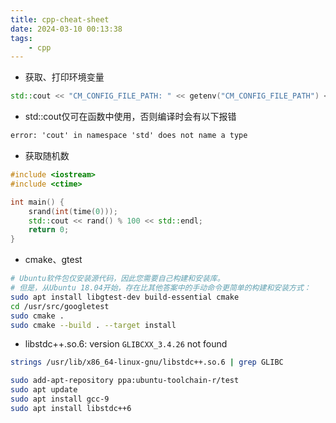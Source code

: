 ```yaml
---
title: cpp-cheat-sheet
date: 2024-03-10 00:13:38
tags:
    - cpp
---
```


- 获取、打印环境变量

```cpp
std::cout << "CM_CONFIG_FILE_PATH: " << getenv("CM_CONFIG_FILE_PATH") << std::endl;
```

- std::cout仅可在函数中使用，否则编译时会有以下报错

```txt
error: 'cout' in namespace 'std' does not name a type
```

- 获取随机数

```cpp
#include <iostream>
#include <ctime>

int main() {
    srand(int(time(0)));
    std::cout << rand() % 100 << std::endl;
    return 0;
}
```

- cmake、gtest

```bash
# Ubuntu软件包仅安装源代码，因此您需要自己构建和安装库。
# 但是，从Ubuntu 18.04开始，存在比其他答案中的手动命令更简单的构建和安装方式：
sudo apt install libgtest-dev build-essential cmake
cd /usr/src/googletest
sudo cmake .
sudo cmake --build . --target install
```

- libstdc++.so.6: version `GLIBCXX_3.4.26` not found

```bash
strings /usr/lib/x86_64-linux-gnu/libstdc++.so.6 | grep GLIBC

sudo add-apt-repository ppa:ubuntu-toolchain-r/test
sudo apt update
sudo apt install gcc-9
sudo apt install libstdc++6
```
